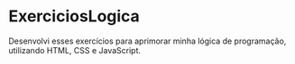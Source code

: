 # ExerciciosLogica

Desenvolvi esses exercícios para aprimorar minha lógica de programação, utilizando HTML, CSS e JavaScript.

